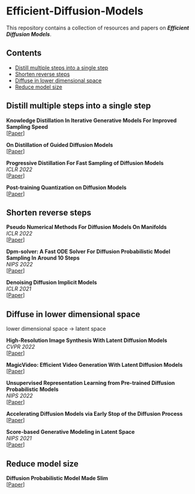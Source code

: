# Efficient-Diffusion-Models
This repository contains a collection of resources and papers on ***Efficient Diffusion Models***.

## Contents
- [Distill multiple steps into a single step](#distill-multiple-steps-into-a-single-step)
- [Shorten reverse steps](#shorten-reverse-steps)
- [Diffuse in lower dimensional space](#diffuse-in-lower-dimensional-space)
- [Reduce model size](#reduce-model-size)


## Distill multiple steps into a single step
**Knowledge Distillation In Iterative Generative Models For Improved Sampling Speed** \
[[Paper](https://arxiv.org/pdf/2101.02388.pdf)]

**On Distillation of Guided Diffusion Models** \
[[Paper](https://arxiv.org/pdf/2210.03142.pdf)]

**Progressive Distillation For Fast Sampling of Diffusion Models** \
*ICLR 2022* \
[[Paper](https://arxiv.org/pdf/2202.00512.pdf)]

**Post-training Quantization on Diffusion Models** \
[[Paper](https://arxiv.org/pdf/2211.15736.pdf)]

## Shorten reverse steps
**Pseudo Numerical Methods For Diffusion Models On Manifolds** \
*ICLR 2022* \
[[Paper](https://arxiv.org/pdf/2202.09778.pdf)]

**Dpm-solver: A Fast ODE Solver For Diffusion Probabilistic Model Sampling In Around 10 Steps** \
*NIPS 2022* \
[[Paper](https://arxiv.org/abs/2206.00927.pdf)]

**Denoising Diffusion Implicit Models** \
*ICLR 2021* \
[[Paper](https://arxiv.org/abs/2010.02502.pdf)]

## Diffuse in lower dimensional space
lower dimensional space -> latent space

**High-Resolution Image Synthesis With Latent Diffusion Models** \
*CVPR 2022* \
[[Paper](https://openaccess.thecvf.com/content/CVPR2022/html/Rombach_High-Resolution_Image_Synthesis_With_Latent_Diffusion_Models_CVPR_2022_paper.html)]

**MagicVideo: Efficient Video Generation With Latent Diffusion Models** \
[[Paper](https://arxiv.org/abs/2211.11018.pdf)]

**Unsupervised Representation Learning from Pre-trained Diffusion Probabilistic Models** \
*NIPS 2022* \
[[Paper](https://arxiv.org/abs/2212.12990.pdf)]

**Accelerating Diffusion Models via Early Stop of the Diffusion Process** \
[[Paper](https://arxiv.org/abs/2205.12524.pdf)]

**Score-based Generative Modeling in Latent Space** \
*NIPS 2021*\
[[Paper](https://proceedings.neurips.cc/paper/2021/file/5dca4c6b9e244d24a30b4c45601d9720-Paper.pdf)]

## Reduce model size
**Diffusion Probabilistic Model Made Slim** \
[[Paper](https://arxiv.org/abs/2211.17106.pdf)]
